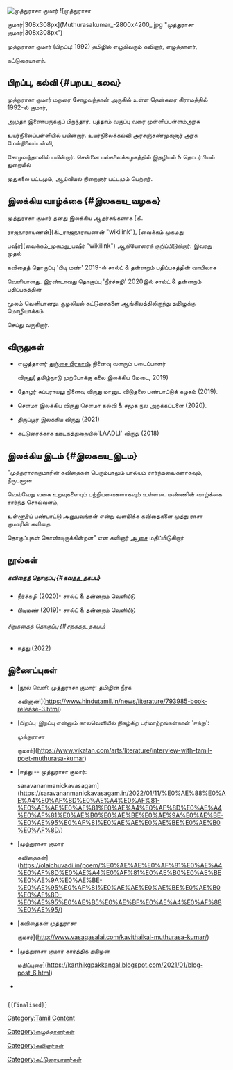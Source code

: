 ![முத்துராசா குமார்](முத்துராசா_குமார்.jpg "முத்துராசா குமார்") ![முத்துராசா
குமார்\|308x308px](Muthurasakumar_-2800x4200_.jpg "முத்துராசா குமார்|308x308px")
முத்துராசா குமார் (பிறப்பு: 1992) தமிழில் எழுதிவரும் கவிஞர், எழுத்தாளர்,
கட்டுரையாளர்.

## பிறப்பு, கல்வி {#பறபப_கலவ}

முத்துராசா குமார் மதுரை சோழவந்தான் அருகில் உள்ள தென்கரை கிராமத்தில் 1992-ல் குமார்,
அமுதா இணையருக்குப் பிறந்தார். பத்தாம் வகுப்பு வரை முள்ளிப்பள்ளம்அரசு
உயர்நிலைப்பள்ளியில் பயின்றார். உயர்நிலைக்கல்வி அரசஞ்சண்முகனார் அரசு மேல்நிலைப்பள்ளி,
சோழவந்தானில் பயின்றார். சென்னை பல்கலைக்கழகத்தில் இதழியல் & தொடர்பியல் துறையில்
முதுகலை பட்டமும், ஆய்வியல் நிறைஞர் பட்டமும் பெற்றார்.

## இலக்கிய வாழ்க்கை {#இலககய_வழகக}

முத்துராசா குமார் தனது இலக்கிய ஆதர்சங்களாக [கி.
ராஜநாராயணன்](கி._ராஜநாராயணன் "wikilink"), [வைக்கம் முகமது
பஷீர்](வைக்கம்_முகமது_பஷீர் "wikilink") ஆகியோரைக் குறிப்பிடுகிறார். இவரது முதல்
கவிதைத் தொகுப்பு \'பிடி மண்\' 2019-ல் சால்ட் & தன்னறம் பதிப்பகத்தின் வாயிலாக
வெளியானது. இரண்டாவது தொகுப்பு \'நீர்ச்சுழி\' 2020இல் சால்ட் & தன்னறம் பதிப்பகத்தின்
மூலம் வெளியானது. சூழலியல் கட்டுரைகளை ஆங்கிலத்திலிருந்து தமிழுக்கு மொழியாக்கம்
செய்து வருகிறார்.

## விருதுகள்

-   எழுத்தாளர் [தஞ்சை பிரகாஷ்](தஞ்சை_பிரகாஷ் "wikilink") நினைவு வளரும் படைப்பாளர்
    விருது( தமிழ்நாடு முற்போக்கு கலை இலக்கிய மேடை, 2019)
-   தோழர் சுப்புராயலு நினைவு விருது மானுட விடுதலை பண்பாட்டுக் கழகம் (2019).
-   சௌமா இலக்கிய விருது சௌமா கல்வி & சமூக நல அறக்கட்டளை (2020).
-   திருப்பூர் இலக்கிய விருது (2021)
-   கட்டுரைக்காக ஊடகத்துறையில்\'LAADLI\' விருது (2018)

## இலக்கிய இடம் {#இலககய_இடம}

"முத்துராசாகுமாரின் கவிதைகள் பெரும்பாலும் பால்யம் சார்ந்தவைகளாகவும், நீருடனான
வெவ்வேறு வகை உறவுகளையும் பற்றியவைகளாகவும் உள்ளன. மண்ணின் வாழ்க்கை சார்ந்த சொல்வளம்,
உள்ளூர்ப் பண்பாட்டு அனுபவங்கள் என்று வளமிக்க கவிதைகளை முத்து ராசா குமாரின் கவிதை
தொகுப்புகள் கொண்டிருக்கின்றன" என கவிஞர் [ஆசை](ஆசை "wikilink") மதிப்பிடுகிறார்

## நூல்கள்

##### கவிதைத் தொகுப்பு {#கவதத_தகபப}

-   நீர்ச்சுழி (2020)- சால்ட் & தன்னறம் வெளியீடு
-   பிடிமண் (2019)- சால்ட் & தன்னறம் வெளியீடு

###### சிறுகதைத் தொகுப்பு {#சறகதத_தகபப}

-   ஈத்து (2022)

## இணைப்புகள்

-   [நூல் வெளி: முத்துராசா குமார்: தமிழின் நீர்க்
    கவிஞன்!](https://www.hindutamil.in/news/literature/793985-book-release-3.html)
-   [பிறப்பு-இறப்பு என்னும் காலவெளியில் நிகழ்கிற பரிமாற்றங்கள்தான் 'ஈத்து':
    முத்துராசா
    குமார்](https://www.vikatan.com/arts/literature/interview-with-tamil-poet-muthurasa-kumar)
-   [ஈத்து -- முத்துராசா குமார்:
    saravananmanickavasagam](https://saravananmanickavasagam.in/2022/01/11/%E0%AE%88%E0%AE%A4%E0%AF%8D%E0%AE%A4%E0%AF%81-%E0%AE%AE%E0%AF%81%E0%AE%A4%E0%AF%8D%E0%AE%A4%E0%AF%81%E0%AE%B0%E0%AE%BE%E0%AE%9A%E0%AE%BE-%E0%AE%95%E0%AF%81%E0%AE%AE%E0%AE%BE%E0%AE%B0%E0%AF%8D/)
-   [முத்துராசா குமார்
    கவிதைகள்](https://olaichuvadi.in/poem/%E0%AE%AE%E0%AF%81%E0%AE%A4%E0%AF%8D%E0%AE%A4%E0%AF%81%E0%AE%B0%E0%AE%BE%E0%AE%9A%E0%AE%BE-%E0%AE%95%E0%AF%81%E0%AE%AE%E0%AE%BE%E0%AE%B0%E0%AF%8D-%E0%AE%95%E0%AE%B5%E0%AE%BF%E0%AE%A4%E0%AF%88%E0%AE%95/)
-   [கவிதைகள் முத்துராசா
    குமார்](http://www.vasagasalai.com/kavithaikal-muthurasa-kumar/)
-   [முத்துராசா குமார் கார்த்திக் தமிழன்
    மதிப்புரை](https://karthikgpakkangal.blogspot.com/2021/01/blog-post_6.html)
-   

```{=mediawiki}
{{Finalised}}
```
[Category:Tamil Content](Category:Tamil_Content "wikilink")
[Category:எழுத்தாளர்கள்](Category:எழுத்தாளர்கள் "wikilink")
[Category:கவிஞர்கள்](Category:கவிஞர்கள் "wikilink")
[Category:கட்டுரையாளர்கள்](Category:கட்டுரையாளர்கள் "wikilink")
